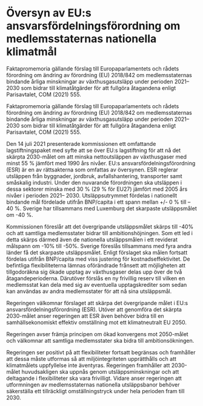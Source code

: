 # Översyn av EU:s ansvarsfördelningsförordning om medlemsstaternas nationella klimatmål

Faktapromemoria gällande förslag till Europaparlamentets och rådets förordning om ändring av förordning (EU) 2018/842 om medlemsstaternas bindande årliga minskningar av växthusgasutsläpp under perioden 2021–2030 som bidrar till klimatåtgärder för att fullgöra åtagandena enligt Parisavtalet, COM (2021) 555.

Faktapromemoria gällande förslag till Europaparlamentets och rådets förordning om ändring av förordning (EU) 2018/842 om medlemsstaternas bindande årliga minskningar av växthusgasutsläpp under perioden 2021–2030 som bidrar till klimatåtgärder för att fullgöra åtagandena enligt Parisavtalet, COM (2021) 555.

Den 14 juli 2021 presenterade kommissionen ett omfattande lagstiftningspaket med syfte att se över EU:s lagstiftning för att nå det skärpta 2030-målet om att minska nettoutsläppen av växthusgaser med minst 55 % jämfört med 1990 års nivåer. EU:s ansvarsfördelningsförordning (ESR) är en av rättsakterna som omfattas av översynen. ESR reglerar utsläppen från byggnader, jordbruk, avfallshantering, transporter samt småskalig industri. Under den nuvarande förordningen ska utsläppen i dessa sektorer minska med 30 % (29 % för EU27) jämfört med 2005 års nivåer i perioden 2021– 2030. Utsläppsutrymmet fördelas i nationellt bindande mål fördelade utifrån BNP/capita i ett spann mellan +/- 0 % till – 40 %. Sverige har tillsammans med Luxemburg det skarpaste utsläppsmålet om -40 %.

Kommissionen föreslår att det övergripande utsläppsmålet skärps till -40% och att samtliga medlemsstater bidrar till ambitionshöjningen. Som ett led i detta skärps därmed även de nationella utsläppsmålen i ett reviderat målspann om -10% till -50%. Sverige föreslås tillsammans med fyra andra länder få det skarpaste utsläppsmålet. Enligt förslaget ska målen fortsatt fördelas utifrån BNP/capita med viss justering för kostnadseffektivitet. De befintliga flexibiliteterna lämnas oförändrade frånsett att möjligheten att tillgodoräkna sig ökade upptag av växthusgaser delas upp över de två åtagandeperioderna. Därutöver förslås en ny frivillig reserv till vilken en medlemsstat kan dela med sig av eventuella upptagskrediter som sedan kan användas av andra medlemsstater för att nå sina utsläppsmål.

Regeringen välkomnar förslaget att skärpa det övergripande målet i EU:s ansvarsfördelningsförordning (ESR). Utöver att genomföra det skärpta 2030-målet anser regeringen att ESR även behöver bidra till en samhällsekonomiskt effektiv omställning mot ett klimatneutralt EU 2050.

Regeringen avser främja principen om ökad konvergens mot 2050-målet och välkomnar att samtliga medlemsstater ska bidra till ambitionsökningen.

Regeringen ser positivt på att flexibiliteter fortsatt begränsas och framhåller att dessa måste utformas så att miljöintegriteten upprätthålls och att klimatmålets uppfyllelse inte äventyras. Regeringen framhåller att 2030-målet huvudsakligen ska uppnås genom utsläppsminskningar och att deltagande i flexibiliteter ska vara frivilligt. Vidare anser regeringen att utformningen av medlemsstaternas nationella utsläppsbanor behöver säkerställa ett tillräckligt omställningstryck under hela perioden fram till 2030.
